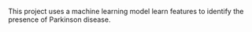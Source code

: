 This project uses a machine learning model learn features to identify the presence of Parkinson disease.
